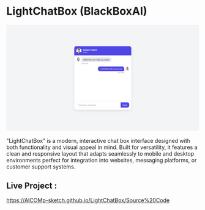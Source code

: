 # LightChatBox (BlackBoxAI) 

![My Screenshot](Images/Image1.png)

"LightChatBox" is a modern, interactive chat box interface designed with both functionality and visual appeal in mind. Built for versatility, it features a clean and responsive layout that adapts seamlessly to mobile and desktop environments perfect for integration into websites, messaging platforms, or customer support systems.

## Live Project :  
https://AICOMp-sketch.github.io/LightChatBox/Source%20Code